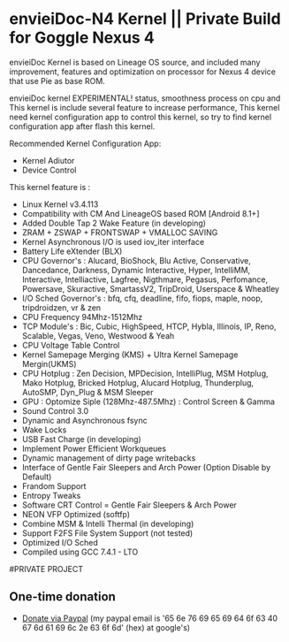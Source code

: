 # envieiDoc-N4 Kernel || Private Build for Goggle Nexus 4

envieiDoc Kernel is based on Lineage OS source, and included many improvement, features and optimization on processor for Nexus 4 device that use Pie as base ROM. 

envieiDoc kernel EXPERIMENTAL! status, smoothness process on cpu and This kernel is include several feature to increase performance, This kernel need kernel configuration app to control this kernel, so try to find kernel configuration app after flash this kernel.

Recommended Kernel Configuration App:
- Kernel Adiutor
- Device Control

This kernel feature is :
- Linux Kernel v3.4.113
- Compatibility with CM And LineageOS based ROM [Android 8.1+]
- Added Double Tap 2 Wake Feature (in developing)
- ZRAM + ZSWAP + FRONTSWAP + VMALLOC SAVING
- Kernel Asynchronous I/O is used iov_iter interface
- Battery Life eXtender (BLX)
- CPU Governor's
: Alucard, BioShock, Blu Active, Conservative, Dancedance, Darkness, Dynamic Interactive, Hyper, IntelliMM, Interactive, Intelliactive, Lagfree, Nigthmare, Pegasus, Perfomance, Powersave, Skuractive, SmartassV2, TripDroid, Userspace & Wheatley
-  I/O Sched Governor's
: bfq, cfq, deadline, fifo, fiops, maple, noop, tripdroidzen, vr & zen
- CPU Frequency 94Mhz-1512Mhz
- TCP Module's
: Bic, Cubic, HighSpeed, HTCP, Hybla, Illinois, IP, Reno, Scalable, Vegas, Veno, Westwood & Yeah
- CPU Voltage Table Control
- Kernel Samepage Merging (KMS) + Ultra Kernel Samepage Mergin(UKMS)
- CPU Hotplug
: Zen Decision, MPDecision, IntelliPlug, MSM Hotplug, Mako Hotplug, Bricked Hotplug, Alucard Hotplug, Thunderplug, AutoSMP, Dyn_Plug & MSM Sleeper
- GPU
: Optomize Siple (128Mhz-487.5Mhz)
: Control Screen & Gamma
- Sound Control 3.0
- Dynamic and Asynchronous fsync
- Wake Locks
- USB Fast Charge (in developing)
- Implement Power Efficient Workqueues
- Dynamic management of dirty page writebacks
- Interface of Gentle Fair Sleepers and Arch Power (Option Disable by Default)
- Frandom Support
- Entropy Tweaks
- Software CRT Control
= Gentle Fair Sleepers & Arch Power
- NEON VFP Optimized (softfp)
- Combine MSM & Intelli Thermal (in developing)
- Support F2FS File System Support (not tested)
- Optimized I/O Sched
- Compiled using GCC 7.4.1 - LTO

#PRIVATE PROJECT

## One-time donation

- [Donate via Paypal](https://paypal.me/envieidoc) (my paypal email is '65 6e 76 69 65 69 64 6f 63 40 67 6d 61 69 6c 2e 63 6f 6d' (hex) at google's)
